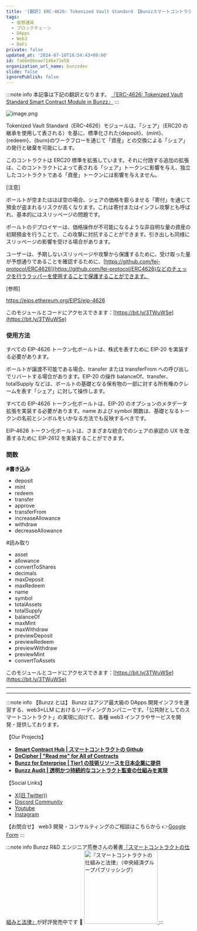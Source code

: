 ```yaml
---
title: '[翻訳] ERC-4626: Tokenized Vault Standard 【Bunzzスマートコントラクトモジュール】'
tags:
  - 仮想通貨
  - ブロックチェーン
  - DApps
  - Web3
  - DeFi
private: false
updated_at: '2024-07-10T16:54:43+09:00'
id: fa66e86eae7146e71e58
organization_url_name: bunzzdev
slide: false
ignorePublish: false
---
```

:::note info
本記事は下記の翻訳となります。
[『ERC-4626: Tokenized Vault Standard Smart Contract Module in Bunzz』](https://blog.bunzz.dev/erc-4626-tokenized-vault-standard-smart-contract-module-in-bunzz/)
:::

![image.png](https://qiita-image-store.s3.ap-northeast-1.amazonaws.com/0/1926720/c5c96a36-4197-2e02-d5b6-1827e87080bc.png)

Tokenized Vault Standard（ERC-4626）モジュールは、「シェア」（ERC20 の継承を使用して表される）を基に、標準化された{deposit}、{mint}、{redeem}、{burn}のワークフローを通じて「資産」との交換による「シェア」の発行と破棄を可能にします。

このコントラクトは ERC20 標準を拡張しています。それに付随する追加の拡張は、このコントラクトによって表される「シェア」トークンに影響を与え、独立したコントラクトである「資産」トークンには影響を与えません。

\[注意\]

ボールトが空またはほぼ空の場合、シェアの価格を膨らませる「寄付」を通じて預金が盗まれるリスクが高くなります。これは寄付またはインフレ攻撃とも呼ばれ、基本的にはスリッページの問題です。

ボールトのデプロイヤーは、価格操作が不可能になるような非自明な量の資産の初期預金を行うことで、この攻撃に対抗することができます。引き出しも同様にスリッページの影響を受ける場合があります。

ユーザーは、予期しないスリッページや攻撃から保護するために、受け取った量が予想通りであることを確認するために、[https://github.com/fei-protocol/ERC4626](https://github.com/fei-protocol/ERC4626)などのチェックを行うラッパーを使用することで保護することができます。

\[参照\]

https://eips.ethereum.org/EIPS/eip-4626

このモジュールとコードにアクセスできます：[https://bit.ly/3TWuWSe](https://bit.ly/3TWuWSe)

### 使用方法

すべての EIP-4626 トークン化ボールトは、株式を表すために EIP-20 を実装する必要があります。

ボールトが譲渡不可能である場合、transfer または transferFrom への呼び出しでリバートする場合があります。EIP-20 の操作 balanceOf、transfer、totalSupply などは、ボールトの基礎となる保有物の一部に対する所有権のクレームを表す「シェア」に対して操作します。

すべての EIP-4626 トークン化ボールトは、EIP-20 のオプションのメタデータ拡張を実装する必要があります。name および symbol 関数は、基礎となるトークンの名前とシンボルをいかなる方法でも反映するべきです。

EIP-4626 トークン化ボールトは、さまざまな統合でのシェアの承認の UX を改善するために EIP-2612 を実装することができます。

### 関数

**#書き込み**

- deposit
- mint
- redeem
- transfer
- approve
- transferFrom
- increaseAllowance
- withdraw
- decreaseAllowance

#読み取り

- asset
- allowance
- convertToShares
- decimals
- maxDeposit
- maxRedeem
- name
- symbol
- totalAssets
- totalSupply
- balanceOf
- maxMint
- maxWithdraw
- previewDeposit
- previewRedeem
- previewWithdraw
- previewMint
- convertToAssets

このモジュールとコードにアクセスできます：[https://bit.ly/3TWuWSe](https://bit.ly/3TWuWSe)

---

---

:::note info
【Bunzz とは】
Bunzz はアジア最大級の DApps 開発インフラを運営する、web3×LLM におけるリーディングカンパニーです。「公共財としてのスマートコントラクト」の実現に向けて、各種 web3 インフラやサービスを開発・提供しております。

【Our Projects】

- **[Smart Contract Hub | スマートコントラクトの Github](https://www.bunzz.dev/)**
- **[DeCipher | "Read me" for All of Contracts](https://www.bunzz.dev/decipher)**
- **[Bunzz for Enterprise | Tier1 の技術リソースを日本企業に提供](https://enterprise.bunzz.dev/ja)**
- **[Bunzz Audit | 透明かつ持続的なコントラクト監査の仕組みを実現](hhttps://www.bunzz.dev/audit)**

【Social Links】

- [X(旧 Twitter))](https://twitter.com/BunzzDev)
- [Discord Community](https://t.co/6hHgssJdvW)
- [Youtube](https://www.youtube.com/@bunzzdev)
- [Instagram](https://www.instagram.com/bunzzdev/)

【お問合せ】
web3 開発・コンサルティングのご相談はこちらから 👉[Google Form](https://forms.gle/4tgQjWSw2MMMZW6E6)
:::

:::note info
Bunzz R&D エンジニア荒巻さんの著書[『スマートコントラクトの仕組みと法律』](https://amzn.to/3V03sNH)が好評発売中です 📕
<a href="https://amzn.to/3V03sNH" rel="nofollow" referrerpolicy="no-referrer-when-downgrade">
<img
    src="https://m.media-amazon.com/images/I/81wopoZ1K4L._SY522_.jpg"
    alt="『スマートコントラクトの仕組みと法律』（中央経済グループパブリッシング）"
    width="200px"
    height="auto"
    Style="border: 0px;"
  />
</a>
:::
